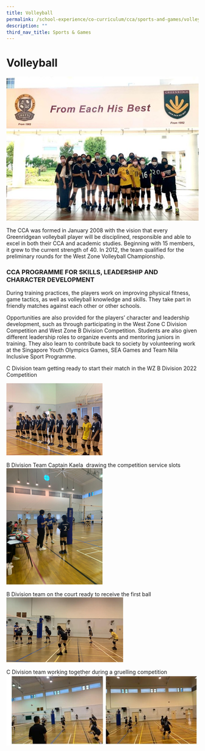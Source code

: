 ```yaml
---
title: Volleyball
permalink: /school-experience/co-curriculum/cca/sports-and-games/volleyball/
description: ""
third_nav_title: Sports & Games
---
```

# **Volleyball**

![](/images/Vball1.jpg)

The CCA was formed in January 2008 with the vision that every Greenridgean volleyball player will be disciplined, responsible and able to excel in both their CCA and academic studies. Beginning with 15 members, it grew to the current strength of 40. In 2012, the team qualified for the preliminary rounds for the West Zone Volleyball Championship. 

### CCA PROGRAMME FOR SKILLS, LEADERSHIP AND CHARACTER DEVELOPMENT

During training practices, the players work on improving physical fitness, game tactics, as well as volleyball knowledge and skills. They take part in friendly matches against each other or other schools.  

Opportunities are also provided for the players’ character and leadership development, such as through participating in the West Zone C Division Competition and West Zone B Division Competition. Students are also given different leadership roles to organize events and mentoring juniors in training. They also learn to contribute back to society by volunteering work at the Singapore Youth Olympics Games, SEA Games and Team Nila Inclusive Sport Programme.

C Division team getting ready to start their match in the WZ B Division 2022 Competition

<img src="/images/Vball2.png" 
     style="width:50%">

B Division Team Captain Kaela  drawing the competition service slots
<img src="/images/Vball3.png" 
     style="width:50%">
		 
B Division team on the court ready to receive the first ball
![](/images/Vball4.png)

C Division team working together during a gruelling competition
![](/images/Vball5.png)
